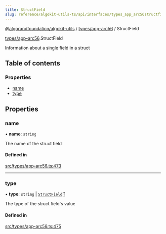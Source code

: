 ```yaml
---
title: StructField
slug: reference/algokit-utils-ts/api/interfaces/types_app_arc56structfield
---
```

[@algorandfoundation/algokit-utils](/reference/algokit-utils-ts/api/overview) / [types/app-arc56](/reference/algokit-utils-ts/api/modules/types_app_arc56/) / StructField



[types/app-arc56](/reference/algokit-utils-ts/api/modules/types_app_arc56/).StructField

Information about a single field in a struct

## Table of contents

### Properties

- [name](#name)
- [type](#type)

## Properties

### name

• **name**: `string`

The name of the struct field

#### Defined in

[src/types/app-arc56.ts:473](https://github.com/algorandfoundation/algokit-utils-ts/blob/main/src/types/app-arc56.ts#L473)

___

### type

• **type**: `string` \| [`StructField`](/reference/algokit-utils-ts/api/interfaces/types_app_arc56structfield/)[]

The type of the struct field's value

#### Defined in

[src/types/app-arc56.ts:475](https://github.com/algorandfoundation/algokit-utils-ts/blob/main/src/types/app-arc56.ts#L475)